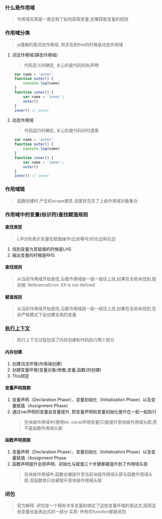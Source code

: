 ### 什么是作用域
> 作用域实质是一套定制了如何获取变量,在哪获取变量的规则

### 作用域分类
> js遵循的是词法作用域, 但涉及到this的时候是动态作用域
1. 词法作用域(静态作用域)
   > 代码定义时确定, 关心的是代码何处声明
   ```js
    var name = 'outer'
    function outer() {
        console.log(name)
    }
    function inner() {
        var name = 'inner';
        outer()
    }
    inner() // outer
   ```
2. 动态作用域
   > 代码运行时确实, 关心的是代码何时调用
   ```js
    var name = 'outer'
    function outer() {
        console.log(name)
    }
    function inner() {
        var name = 'inner';
        outer()
    }
    inner() // inner
   ```
### 作用域链
> 函数创建时.产生的scope属性,该属性包含了上级作用域对象集合.

### 作用域中的变量(标识符)查找赋值规则
#### 查找类型
> L/R分别表示变量在赋值操作(比如等号)的左边和右边
1. 找到变量为其赋值的时候是LHS
2. 输出变量的时候是RHS
#### 查找规则
> 从当前作用域开始查找,沿着作用域链一级一级往上找,如果在全局未找到,就会报: ReferenceError: XX is not defined
#### 赋值规则
> 从当前作用域开始查找,沿着作用域链一级一级往上找,如果在全局未找到,在非严格模式下会创建全局的变量

### [执行上下文](./执行上下文.md)
> 执行上下文过程包括了内存创建和代码执行两个部分
#### 内存创建
1. 创建词法环境(作用域创建)
2. 创建变量环境(变量对象(参数,变量,函数)的创建)
3. This绑定
   
#### 变量声明周期
1. 变量声明（Declaration Phase）、变量初始化（Initialization Phase）以及变量赋值（Assignment Phase）
2. 通过var声明的变量会变量提升, 即变量声明和变量初始化提升在一起一起执行
   > 在块级作用域中(使用let, const声明变量)只能提升至块级作用域头部,而不是函数作用域头部

#### 函数声明周期
1. 变量声明（Declaration Phase）、变量初始化（Initialization Phase）以及变量赋值（Assignment Phase
2. 函数声明提升会把声明、初始化与赋值三个步骤都被提升到了作用域头部
    > 在块级作用域中,函数会被提升至当前块级作用域头部与函数作用域头部,但函数体只会被提升至块级作用域头部

### 闭包
> 官方解释: 闭包是一个拥有许多变量和绑定了这些变量环境的表达式,因而这些变量也是表达式的一部分
> 实质: 所有的function都是闭包